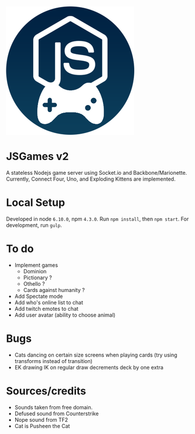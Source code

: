 ![JSGames v2](./static/images/logo.png "JSGames v2")

# JSGames v2
A stateless Nodejs game server using Socket.io and Backbone/Marionette.
Currently, Connect Four, Uno, and Exploding Kittens are implemented.

# Local Setup
Developed in node `6.10.0`, npm `4.3.0`.
Run `npm install`, then `npm start`.
For development, run `gulp`.

# To do
- Implement games
  - Dominion
  - Pictionary ?
  - Othello ?
  - Cards against humanity ?
- Add Spectate mode
- Add who's online list to chat
- Add twitch emotes to chat
- Add user avatar (ability to choose animal)

# Bugs
- Cats dancing on certain size screens when playing cards (try using transforms instead of transition)
- EK drawing IK on regular draw decrements deck by one extra

# Sources/credits
- Sounds taken from free domain.
- Defused sound from Counterstrike
- Nope sound from TF2
- Cat is Pusheen the Cat
